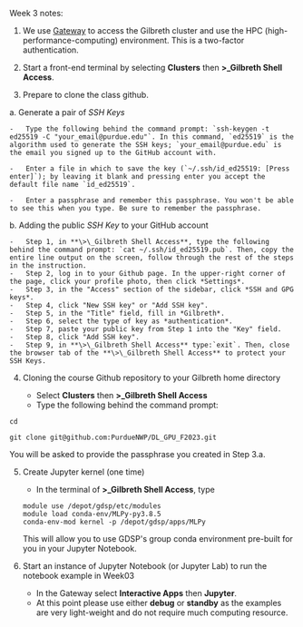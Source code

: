 Week 3 notes:

1.  We use [Gateway](https://gateway.gilbreth.rcac.purdue.edu) to access the Gilbreth cluster and use the HPC (high-performance-computing) environment. This is a two-factor authentication.

2.  Start a front-end terminal by selecting **Clusters** then **\>\_Gilbreth Shell Access**.

3.  Prepare to clone the class github.

a.  Generate a pair of *SSH Keys*

    -   Type the following behind the command prompt: `ssh-keygen -t ed25519 -C "your_email@purdue.edu"`. In this command, `ed25519` is the algorithm used to generate the SSH keys; `your_email@purdue.edu` is the email you signed up to the GitHub account with.

    -   Enter a file in which to save the key (`~/.ssh/id_ed25519: [Press enter]`); by leaving it blank and pressing enter you accept the default file name `id_ed25519`.

    -   Enter a passphrase and remember this passphrase. You won't be able to see this when you type. Be sure to remember the passphrase.

b.  Adding the public *SSH Key* to your GitHub account

    -   Step 1, in **\>\_Gilbreth Shell Access**, type the following behind the command prompt: `cat ~/.ssh/id_ed25519.pub`. Then, copy the entire line output on the screen, follow through the rest of the steps in the instruction.
    -   Step 2, log in to your Github page. In the upper-right corner of the page, click your profile photo, then click *Settings*.
    -   Step 3, in the "Access" section of the sidebar, click *SSH and GPG keys*.
    -   Step 4, click "New SSH key" or "Add SSH key".
    -   Step 5, in the "Title" field, fill in *Gilbreth*.
    -   Step 6, select the type of key as *authentication*.
    -   Step 7, paste your public key from Step 1 into the "Key" field.
    -   Step 8, click "Add SSH key".
    -   Step 9, in **\>\_Gilbreth Shell Access** type:`exit`. Then, close the browser tab of the **\>\_Gilbreth Shell Access** to protect your SSH Keys.


4.  Cloning the course Github repository to your Gilbreth home directory

    -   Select **Clusters** then **\>\_Gilbreth Shell Access**
    -   Type the following behind the command prompt:

```         
cd

git clone git@github.com:PurdueNWP/DL_GPU_F2023.git
```

You will be asked to provide the passphrase you created in Step 3.a.

5.  Create Jupyter kernel (one time)

    -   In the terminal of **\>\_Gilbreth Shell Access**, type

    ```         
    module use /depot/gdsp/etc/modules
    module load conda-env/MLPy-py3.8.5
    conda-env-mod kernel -p /depot/gdsp/apps/MLPy
    ```

    This will allow you to use GDSP's group conda environment pre-built for you in your Jupyter Notebook.

6.  Start an instance of Jupyter Notebook (or Jupyter Lab) to run the notebook example in Week03

    -   In the Gateway select **Interactive Apps** then **Jupyter**.
    -   At this point please use either **debug** or **standby** as the examples are very light-weight and do not require much computing resource.
